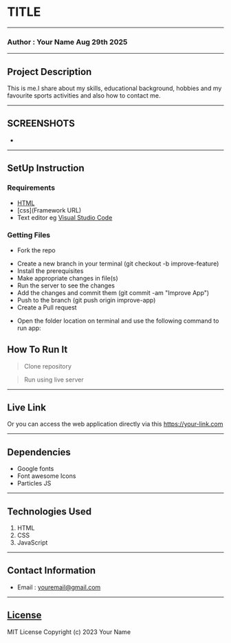# TITLE
*****
### Author : Your Name Aug 29th 2025
****
## Project Description
This is me.I share about my skills, educational background, hobbies and my favourite sports activities and also how to contact me.
******

## SCREENSHOTS
-



********
## SetUp Instruction
### Requirements
* [HTML](html.com)
* [css](Framework URL)
* Text editor eg [Visual Studio Code](https://code.visualstudio.com/download)


### Getting Files
* Fork the repo
- Create a new branch in your terminal (git checkout -b improve-feature)
- Install the prerequisites
- Make appropriate changes in file(s)
- Run the server to see the changes
- Add the changes and commit them (git commit -am "Improve App")
- Push to the branch (git push origin improve-app)
- Create a Pull request
* Open the folder location on terminal and use the following command to run app:

## How To Run It
>  Clone repository

> Run using live server
*****
## Live Link
Or you can access the web application directly via this [https://your-link.com ]( https://your-link.com )
*****
## Dependencies
- Google fonts
- Font awesome Icons
- Particles JS
*****
## Technologies Used
1. HTML
2. CSS
3. JavaScript
*****
## Contact Information
* Email : youremail@gmail.com
*****
## [License](LICENSE)
MIT License
Copyright (c) 2023 Your Name